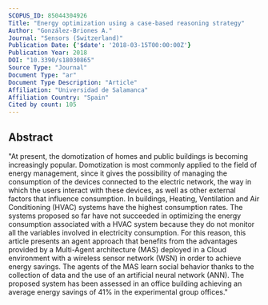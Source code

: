 ```yaml
---
SCOPUS_ID: 85044304926
Title: "Energy optimization using a case-based reasoning strategy"
Author: "González-Briones A."
Journal: "Sensors (Switzerland)"
Publication Date: {'$date': '2018-03-15T00:00:00Z'}
Publication Year: 2018
DOI: "10.3390/s18030865"
Source Type: "Journal"
Document Type: "ar"
Document Type Description: "Article"
Affiliation: "Universidad de Salamanca"
Affiliation Country: "Spain"
Cited by count: 105
---
```


## Abstract
"At present, the domotization of homes and public buildings is becoming increasingly popular. Domotization is most commonly applied to the field of energy management, since it gives the possibility of managing the consumption of the devices connected to the electric network, the way in which the users interact with these devices, as well as other external factors that influence consumption. In buildings, Heating, Ventilation and Air Conditioning (HVAC) systems have the highest consumption rates. The systems proposed so far have not succeeded in optimizing the energy consumption associated with a HVAC system because they do not monitor all the variables involved in electricity consumption. For this reason, this article presents an agent approach that benefits from the advantages provided by a Multi-Agent architecture (MAS) deployed in a Cloud environment with a wireless sensor network (WSN) in order to achieve energy savings. The agents of the MAS learn social behavior thanks to the collection of data and the use of an artificial neural network (ANN). The proposed system has been assessed in an office building achieving an average energy savings of 41% in the experimental group offices."
